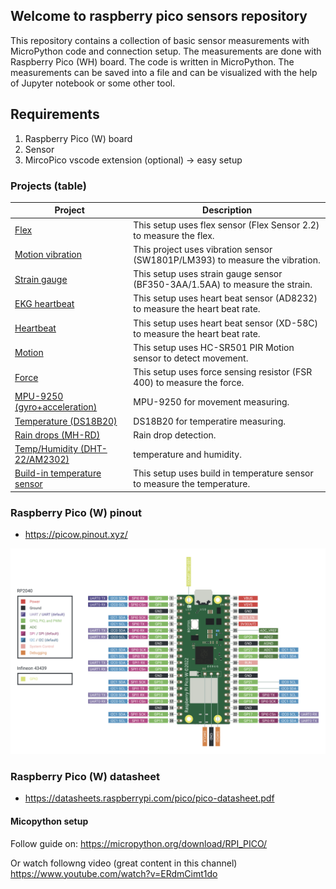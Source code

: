 
## Welcome to raspberry pico sensors repository
This repository contains a collection of basic sensor measurements with MicroPython code and connection setup. The measurements are done with Raspberry Pico (WH) board. The code is written in MicroPython. The measurements can be saved into a file and can be visualized with the help of Jupyter notebook or some other tool.

## Requirements
1. Raspberry Pico (W) board
2. Sensor
3. MircoPico vscode extension (optional) -> easy setup

### Projects (table)
| Project | Description |
| --- | --- |
| [Flex](/raspberry_pico_sensors/flex/README.md) | This setup uses flex sensor (Flex Sensor 2.2) to measure the flex. |
| [Motion vibration](/raspberry_pico_sensors/motion_vibration/README.md) | This project uses vibration sensor (SW1801P/LM393) to measure the vibration. |
| [Strain gauge](/raspberry_pico_sensors/strain_gauge/README.md) | This setup uses strain gauge sensor (BF350-3AA/1.5AA) to measure the strain. |
| [EKG heartbeat](/raspberry_pico_sensors/ekg_heartbeat/README.md) | This setup uses heart beat sensor (AD8232) to measure the heart beat rate. |
| [Heartbeat](/raspberry_pico_sensors/heart_beat/README.md) | This setup uses heart beat sensor (XD-58C) to measure the heart beat rate. |
| [Motion](/raspberry_pico_sensors/motion/README.md) | This setup uses HC-SR501 PIR Motion sensor to detect movement. |
| [Force](/raspberry_pico_sensors/force_sensing_resistor/README.md) | This setup uses force sensing resistor (FSR 400) to measure the force. |
| [MPU-9250 (gyro+acceleration)](/raspberry_pico_sensors/mpu_9250/README.md) | MPU-9250 for movement measuring. |
| [Temperature (DS18B20)](/raspberry_pico_sensors/DS18B20_temperature/README.md) | DS18B20 for temperatire measuring. |
| [Rain drops (MH-RD)](/raspberry_pico_sensors/rain_sensor/README.md) | Rain drop detection. |
| [Temp/Humidity (DHT-22/AM2302)](/raspberry_pico_sensors/am_2302/README.md) | temperature and humidity. |
| [Build-in temperature sensor](raspberry_pico_sensors/buildin_temperature/README.md)  | This setup uses build in temperature sensor to measure the temperature. |

### Raspberry Pico (W) pinout
- https://picow.pinout.xyz/

![alt text](imgs/pinout.png)

### Raspberry Pico (W) datasheet
- https://datasheets.raspberrypi.com/pico/pico-datasheet.pdf

#### Micopython setup
Follow guide on:
https://micropython.org/download/RPI_PICO/

Or watch followng video (great content in this channel)
https://www.youtube.com/watch?v=ERdmCimt1do
